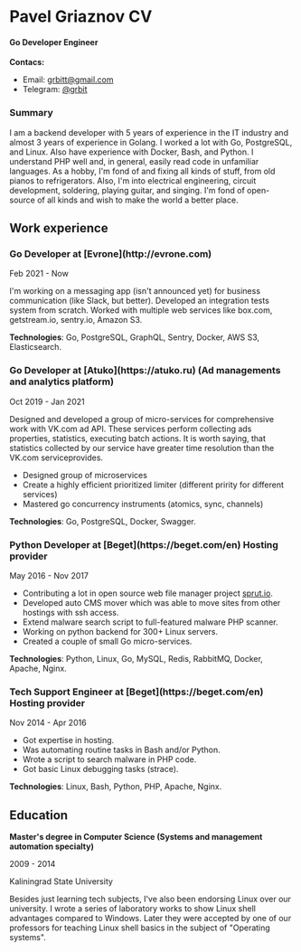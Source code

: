 <h1>Pavel Griaznov CV</h1>
<h4>Go Developer Engineer</h4>

**Contacs:**
* Email: grbitt@gmail.com
* Telegram: [@grbit](https://t.me/grbit)

<h3>Summary</h3>

I am a backend developer with 5 years of experience in the IT industry
and almost 3 years of experience in Golang. I worked a lot with Go, PostgreSQL,
and Linux. Also have experience with Docker, Bash, and Python. I understand PHP
well and, in general, easily read code in unfamiliar languages. As a hobby,
I'm fond of and fixing all kinds of stuff, from old pianos to refrigerators.
Also, I'm into electrical engineering, circuit development, soldering, playing
guitar, and singing. I'm fond of open-source of all kinds and wish to make the
world a better place.

<h2>Work experience</h2>

<h3>Go Developer at [Evrone](http://evrone.com)</h3>

Feb 2021 - Now

I'm working on a messaging app (isn't announced yet) for business communication
(like Slack, but better). Developed an integration tests system from scratch.
Worked with multiple web services like box.com, getstream.io, sentry.io, Amazon S3.

**Technologies**: Go, PostgreSQL, GraphQL, Sentry, Docker, AWS S3, Elasticsearch.

<h3>Go Developer at [Atuko](https://atuko.ru) (Ad managements and analytics platform)</h3>

Oct 2019 - Jan 2021

Designed and developed a group of micro-services for comprehensive work with 
VK.com ad API. These services perform collecting ads properties, statistics, 
executing batch actions. It is worth saying, that statistics collected by our
service have greater time resolution than the VK.com serviceprovides.

* Designed group of microservices
* Create a highly efficient prioritized limiter (different pririty for different services)
* Mastered go concurrency instruments (atomics, sync, channels)

**Technologies**: Go, PostgreSQL, Docker, Swagger.

<h3>Python Developer at [Beget](https://beget.com/en) Hosting provider</h3>

May 2016 - Nov 2017

* Contributing a lot in open source web file manager project [sprut.io](github.com/LTD-Beget/sprutio).
* Developed auto CMS mover which was able to move sites from other hostings with ssh access.
* Extend malware search script to full-featured malware PHP scanner.
* Working on python backend for 300+ Linux servers.
* Created a couple of small Go micro-services.

**Technologies**: Python, Linux, Go, MySQL, Redis, RabbitMQ, Docker, Apache, Nginx.

<h3>Tech Support Engineer at [Beget](https://beget.com/en) Hosting provider</h3>

Nov 2014 - Apr 2016

* Got expertise in hosting.
* Was automating routine tasks in Bash and/or Python.
* Wrote a script to search malware in PHP code.
* Got basic Linux debugging tasks (strace).

**Technologies**: Linux, Bash, Python, PHP, Apache, Nginx.

<h2>Education</h2>

**Master's degree in Computer Science (Systems and management automation specialty)**

2009 - 2014

Kaliningrad State University

Besides just learning tech subjects, I've also been endorsing Linux
over our university. I wrote a series of laboratory works to show Linux
shell advantages compared to Windows. Later they were accepted by one of
our professors for teaching Linux shell basics in the subject of "Operating systems".
